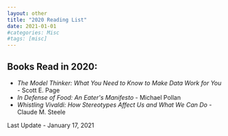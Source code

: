 ```yaml
---
layout: other
title: "2020 Reading List"
date: 2021-01-01
#categories: Misc
#tags: [misc]
---
```


## Books Read in 2020:


- _The Model Thinker: What You Need to Know to Make Data Work for You_ - Scott E. Page
- _In Defense of Food: An Eater's Manifesto_ - Michael Pollan
- _Whistling Vivaldi: How Stereotypes Affect Us and What We Can Do_ - Claude M. Steele

Last Update - January 17, 2021